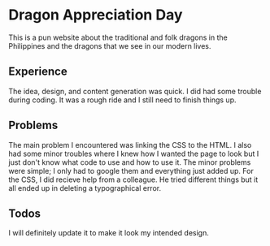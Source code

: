 # Dragon Appreciation Day 
This is a pun website about the traditional and folk dragons in the Philippines and the dragons that we see in our modern lives.

## Experience
The idea, design, and content generation was quick. I did had some trouble during coding. It was a rough ride and I still need to finish things up.

## Problems
The main problem I encountered was linking the CSS to the HTML. I also had some minor troubles where I knew how I wanted the page to look but I just don't know what code to use and how to use it. The minor problems were simple; I only had to google them and everything just added up. For the CSS, I did recieve help from a colleague. He tried different things but it all ended up in deleting a typographical error.

## Todos
I will definitely update it to make it look my intended design.